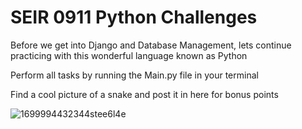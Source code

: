 # SEIR 0911 Python Challenges 

Before we get into Django and Database Management, lets continue practicing with this wonderful language known as Python


Perform all tasks by running the Main.py file in your terminal


Find a cool picture of a snake and post it in here for bonus points

![1699994432344stee6l4e](https://github.com/JoshHutchison/u4_python_challenges/assets/47956394/596211b7-c15c-4b3b-aa10-b068820d1040)
